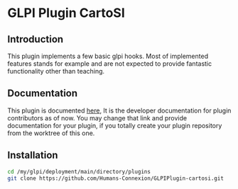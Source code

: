 # GLPI Plugin CartoSI

## Introduction

This plugin implements a few basic glpi hooks.
Most of implemented features stands for example and are not
expected to provide fantastic functionality other than teaching.

## Documentation

This plugin is documented [here](https://github.com/pluginsGLPI/glpi-example-plugin/wiki),
It is the developer documentation for plugin contributors as of now.
You may change that link and provide documentation for your plugin,
if you totally create your plugin repository from the worktree of this one.

## Installation

```sh
cd /my/glpi/deployment/main/directory/plugins
git clone https://github.com/Humans-Connexion/GLPIPlugin-cartosi.git
```

